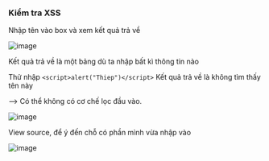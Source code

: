 ### Kiểm tra XSS
Nhập tên vào box và xem kết quả trả về

![image](https://github.com/user-attachments/assets/95e333f3-7e97-47fe-8c96-0b2d4262c1f2)

Kết quả trả về là một bảng dù ta nhập bất kì thông tin nào

Thử nhập ```<script>alert("Thiep")</script>``` Kết quả trả về là không tìm thấy tên này

--> Có thể không có cơ chế lọc đầu vào.

![image](https://github.com/user-attachments/assets/df303141-b7a3-47d8-9e6b-7850731b972e)

View source, để ý đến chỗ có phần mình vừa nhập vào

![image](https://github.com/user-attachments/assets/25956aed-4fe2-472c-bdd0-955ab3c3b4b4)

